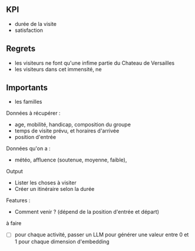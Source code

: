 
## KPI
- durée de la visite
- satisfaction

## Regrets
- les visiteurs ne font qu'une infime partie du Chateau de Versailles
- les visiteurs dans cet immensité, ne 

## Importants
- les familles




Données à récupérer :
- age, mobilité, handicap, composition du groupe
- temps de visite prévu, et horaires d'arrivée
- position d'entrée

Données qu'on a :
- météo, affluence (soutenue, moyenne, faible), 


Output
- Lister les choses à visiter
- Créer un itinéraire selon la durée


Features :
- Comment venir ? (dépend de la position d'entrée et départ)


à faire
- [ ] pour chaque activité, passer un LLM pour générer une valeur entre 0 et 1 pour chaque dimension d'embedding